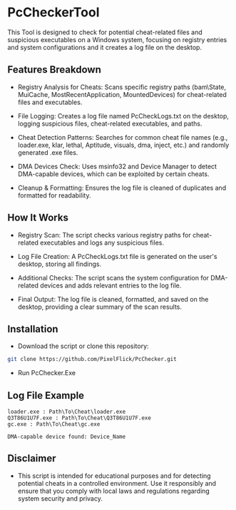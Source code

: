
# PcCheckerTool

This Tool is designed to check for potential cheat-related files and suspicious executables on a Windows system, focusing on registry entries and system configurations and it creates a log file on the desktop.


## Features Breakdown

- Registry Analysis for Cheats: Scans specific registry paths (bam\State, MuiCache, MostRecentApplication, MountedDevices) for cheat-related files and executables.

- File Logging: Creates a log file named PcCheckLogs.txt on the desktop, logging suspicious files, cheat-related executables, and paths.

- Cheat Detection Patterns: Searches for common cheat file names (e.g., loader.exe, klar, lethal, Aptitude, visuals, dma, inject, etc.) and randomly generated .exe files.

- DMA Devices Check: Uses msinfo32 and Device Manager to detect DMA-capable devices, which can be exploited by certain cheats.

- Cleanup & Formatting: Ensures the log file is cleaned of duplicates and formatted for readability.

## How It Works

- Registry Scan: The script checks various registry paths for cheat-related executables and logs any suspicious files.

- Log File Creation: A PcCheckLogs.txt file is generated on the user's desktop, storing all findings.

- Additional Checks: The script scans the system configuration for DMA-related devices and adds relevant entries to the log file.

- Final Output: The log file is cleaned, formatted, and saved on the desktop, providing a clear summary of the scan results.
## Installation

- Download the script or clone this repository:

```bash
git clone https://github.com/PixelFlick/PcChecker.git
```
    
- Run PcChecker.Exe


## Log File Example

```HKLM:\SYSTEM\CurrentControlSet\Services\bam\State\UserSettings\0001001
loader.exe : Path\To\Cheat\loader.exe
Q3T86U1U7F.exe : Path\To\Cheat\Q3T86U1U7F.exe
gc.exe : Path\To\Cheat\gc.exe

DMA-capable device found: Device_Name
```
## Disclaimer

- This script is intended for educational purposes and for detecting potential cheats in a controlled environment. Use it responsibly and ensure that you comply with local laws and regulations regarding system security and privacy.
